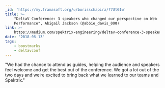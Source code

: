 ```yaml
---
_id: 'https://my.framasoft.org/u/borisschapira/?7UtG1w'
title: >-
    "DeltaV Conference: 3 speakers who changed our perspective on Web
    Performance", Abigail Jackson (@abbie_davis_000)
link: >-
    https://medium.com/spektrix-engineering/deltav-conference-3-speakers-who-changed-our-perspective-on-web-performance-adc1ecc3c7df
date: '2018-06-13'
tags:
    - boostmarks
    - deltavconf
---
```


<div class="markdown"><p>&quot;We had the chance to attend as guides, helping the audience and speakers feel welcome and get the best out of the conference. We got a lot out of the two days and we’re excited to bring back what we learned to our teams and Spektrix.&quot;
</p></div>
